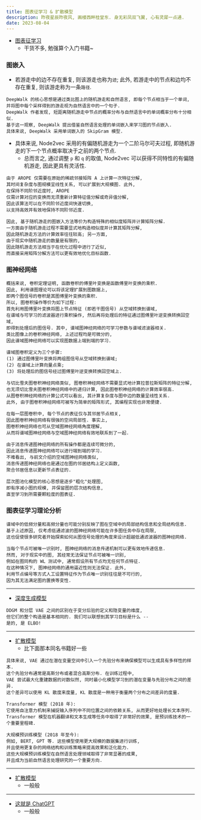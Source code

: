 ```yaml
---
title: 图表征学习 & 扩散模型
description: 昨夜星辰昨夜风, 画楼西畔桂堂东. 身无彩凤双飞翼, 心有灵犀一点通.
date: 2023-08-04
---
```


- [图表征学习](https://book.douban.com/subject/36477924/)
  - 干货不多, 勉强算个入门书籍~

### 图嵌入

- 若游走中的边不存在重复, 则该游走也称为`迹`;
  此外, 若游走中的节点和边均不存在重复,
  则该游走称为一条`路径`.

```
DeepWalk 的核心思想是通过类比图上的随机游走和自然语言, 即每个节点相当于一个单词,
并将图中每个采样得到的游走视为自然语言中的一个句子.
DeepWalk 作者发现, 短距离随机游走中节点的概率分布与自然语言中的单词概率分布十分相似.
基于这一观察, DeepWalk 提出借鉴自然语言处理的单词嵌入来学习图的节点嵌入.
具体来说, DeepWalk 采用单词嵌入的 SkipGram 模型.
```

- 具体来说, Node2vec 采用的有偏随机游走为一个二阶马尔可夫过程,
  即随机游走的下一个节点概率取决于之前的两个节点.
  - 总而言之, 通过调整 `p` 和 `q` 的取值,
    Node2vec 可以获得不同特性的有偏随机游走,
    因此更具有灵活性.

```
由于 AROPE 仅需要在原始的稀疏邻接矩阵 A 上计算一次特征分解,
其时间复杂度与图规模呈线性关系, 可以扩展到大规模图. 此外,
在保持不同阶邻近度时, AROPE
仅需计算对应的变换而无须重新计算特征值分解或奇异值分解,
因此该算法可以在不同阶邻近度间快速切换,
以支持高效并有效地保持不同阶邻近度.
```

```
因此, 基于随机游走的图嵌入方法等价为构造特殊的相似度矩阵并计算矩阵分解.
一方面由于随机游走过程不需要显式地构造相似度并计算其矩阵分解,
因此随机游走方法的计算效率往往较高; 另一方面,
由于现实中随机游走的数量是有限的,
因此随机游走方法相当于在优化过程中进行了近似,
而直接采用矩阵分解方法可以更有效地优化目标函数.
```

### 图神经网络

```
概括来说, 卷积定理证明, 函数卷积的傅里叶变换是函数傅里叶变换的乘积.
因此, 利用谱图理论可以将该定理扩展到图数据上,
即两个图信号的卷积是其图傅里叶变换的乘积.
所以, 图卷积操作等价为如下过程:
首先利用图傅里叶变换将图上节点特征 (即若干图信号) 从空域转换到谱域,
在谱域与可学习的滤波器进行乘积操作, 然后再将处理后的特征通过图傅里叶逆变换转换回空域,
即得到处理后的图信号. 其中, 谱域图神经网络的可学习参数与谱域滤波器相关.
类比图像上的卷积神经网络, 上述过程均是可微分的,
因此谱域图神经网络可以实现图数据上端到端的学习.
```

```
谱域图卷积定义为三个步骤:
(1) 通过图傅里叶变换将两组图信号从空域转换到谱域;
(2) 在谱域上计算向量点乘;
(3) 将处理后的图信号经过图傅里叶逆变换转换回空域上.
```

```
与切比雪夫图卷积神经网络类似, 图卷积神经网络不需要显式地计算拉普拉斯矩阵的特征分解,
也无须切比雪夫图卷积神经网络中的递归计算, 因此图卷积神经网络的计算效率很高.
从图卷积神经网络的计算公式可以看出, 其计算复杂度与图中边的数量呈线性关系.
此外, 由于图卷积神经网络可被写为简单的矩阵形式, 其编程实现也非常便捷.

在每一层图卷积中, 每个节点的表征仅与其邻居节点相关,
因此图卷积神经网络有很强的空间局部性. 事实上,
图卷积神经网络也可从空域图神经网络角度理解,
从而将谱域图神经网络与空域图神经网络有效地联系到了一起.
```

```
由于消息传递图神经网络的所有操作都是连续可微分的,
因此消息传递图神经网络可以进行端到端的学习.
不难看出, 与前文介绍的空域图神经网络类似,
消息传递图神经网络也是通过在图的邻居结构上定义函数,
聚合邻居信息以更新节点表征的.
```

```
层次图池化模型的核心思想是逐步"粗化"处理图,
即有序减小图的规模, 并保留图的层次结构信息,
直至学习到所需要颗粒度的图表征.
```

### 图表征学习理论分析

```
谱域中的低频分量和高频分量也可能分别反映了图在空域中的局部结构信息和全局结构信息.
基于上述原因, 仅考虑低通滤波的图神经网络可能在许多图任务中存在局限,
这也促使很多研究者开始探索如何从图信号处理的角度来设计超越低通滤波器的图神经网络.
```

```
当每个节点可被唯一识别时, 图神经网络的消息传递机制可以更有效地传递信息.
然而, 对于现实中的图, 其经常无法保证节点可被唯一识别,
例如在图同构的 WL 测试中, 通常假设所有节点均无任何节点特征.
在这种情况下, 图神经网络的通用逼近性则无法保证. 此外,
利用节点编号等方式人工设置特征作为节点唯一识别往往是不可行的,
因为其无法满足图的置换等变性.
```

------------------

- [深度生成模型](https://book.douban.com/subject/36503836/)

```
DDGM 和分层 VAE 之间的区别在于变分后验的定义和隐变量的维度,
但它们的整个构造是基本相同的. 我们可以联想到其学习目标是什么 --
是的, 是 ELBO!
```

------------------

- [扩散模型](https://book.douban.com/subject/36489324/)
  - 比下面那本同名书籍好一些

```
具体来说, VAE 通过在潜在变量空间中引入一个先验分布来确保模型可以生成具有多样性的样本.
这个先验分布通常是高斯分布或者混合高斯分布. 在训练过程中,
VAE 尝试最大化重建数据的对数似然, 同时最小化模型学习到的潜在变量与先验分布之间的差异.
这个差异可以使用 KL 散度来度量, KL 散度是一种用于衡量两个分布之间差异的度量.
```

```
Transformer 模型 (2018 年):
它使用自注意力机制来捕捉输入序列中不同位置之间的依赖关系, 从而更好地处理长文本序列.
Transformer 模型在机器翻译和文本生成等任务中取得了非常好的效果, 是预训练技术的一个重要里程碑.

大规模预训练模型 (2018 年至今):
例如, BERT, GPT 等. 这些模型使用更大规模的数据集进行训练,
并且使用更复杂的网络结构和训练策略来提高效果和泛化能力.
这些大规模预训练模型在自然语言处理领域取得了非常显著的成果,
并且成为当前自然语言处理研究的一个重要方向.
```

------------------

- [扩散模型](https://book.douban.com/subject/36482946/)
  - 一般般

------------------

- [这就是 ChatGPT](https://book.douban.com/subject/36449803/)
  - 一般般
